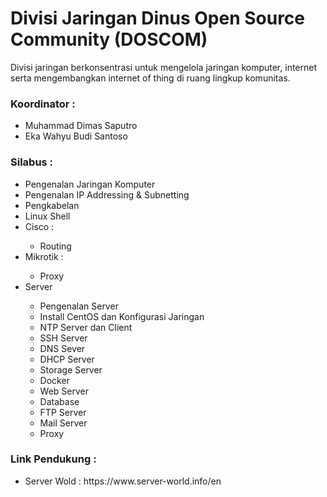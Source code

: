 # Divisi Jaringan Dinus Open Source Community (DOSCOM)
Divisi jaringan berkonsentrasi untuk mengelola jaringan komputer, internet serta mengembangkan internet of thing di ruang lingkup komunitas.

<h3>Koordinator :</h3>
<ul>
    <li>Muhammad Dimas Saputro</li>
    <li>Eka Wahyu Budi Santoso</li>
</ul>

<h3>Silabus :</h3>
<ul>
    <li>Pengenalan Jaringan Komputer</li>
    <li>Pengenalan IP Addressing & Subnetting</li>
    <li>Pengkabelan</li>
    <li>Linux Shell</li>
    <li>Cisco :</li>
        <ul>
            <li>Routing</li>
        </ul>
    <li>Mikrotik :</li>
        <ul>
            <li>Proxy</li>
    </ul>
    <li>Server</li>
        <ul>
            <li>Pengenalan Server</li>
            <li>Install CentOS dan Konfigurasi Jaringan</li>
            <li>NTP Server dan Client</li>
            <li>SSH Server</li>
            <li>DNS Sever</li>
            <li>DHCP Server</li>
            <li>Storage Server</li>
            <li>Docker</li>
            <li>Web Server</li>
            <li>Database</li>
            <li>FTP Server</li>
            <li>Mail Server</li>
            <li>Proxy</li>
    </ul>
</ul>

<h3>Link Pendukung :</h3>
<ul>
    <li>Server Wold : https://www.server-world.info/en</li>
</ul>
